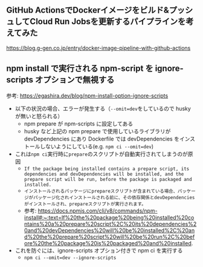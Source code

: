 ## GitHub ActionsでDockerイメージをビルド&プッシュしてCloud Run Jobsを更新するパイプラインを考えてみた

https://blog.g-gen.co.jp/entry/docker-image-pipeline-with-github-actions

## npm install で実行される npm-script を ignore-scripts オプションで無視する

参考: https://egashira.dev/blog/npm-install-option-ignore-scripts

- 以下の状況の場合、エラーが発生する（`--omit=dev`をしているので husky が無いと怒られる）
  - npm prepare が npm-scripts に設定してある
  - husky など上記の npm prepare で使用しているライブラリが devDependencies にあり Dockerfile では devDependencies をインストールしないようにしている(e.g. `npm ci --omit=dev`)
- これは`npm ci`実行時に`prepare`のスクリプトが自動実行されてしまうのが原因
  - `If the package being installed contains a prepare script, its dependencies and devDependencies will be installed, and the prepare script will be run, before the package is packaged and installed.`
  - `インストールされるパッケージにprepareスクリプトが含まれている場合、パッケージがパッケージ化されインストールされる前に、その依存関係とdevDependenciesがインストールされ、prepareスクリプトが実行されます。`
  - 参考: https://docs.npmjs.com/cli/v8/commands/npm-install#:~:text=If%20the%20package%20being%20installed%20contains%20a%20prepare%20script%2C%20its%20dependencies%20and%20devDependencies%20will%20be%20installed%2C%20and%20the%20prepare%20script%20will%20be%20run%2C%20before%20the%20package%20is%20packaged%20and%20installed.
- これを防ぐには、ignore-scripts オプション付きで npm ci を実行する
  - `npm ci --omit=dev --ignore-scripts`
